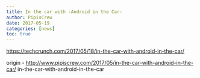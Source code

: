 ```yaml
---
title: In the car with -Android in the Car-
author: PipisCrew
date: 2017-05-19
categories: [news]
toc: true
---
```


https://techcrunch.com/2017/05/18/in-the-car-with-android-in-the-car/

origin - http://www.pipiscrew.com/2017/05/in-the-car-with-android-in-the-car/ in-the-car-with-android-in-the-car